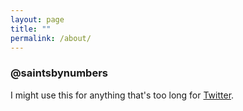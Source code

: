 ```yaml
---
layout: page
title: ""
permalink: /about/
---
```


### @saintsbynumbers

I might use this for anything that's too long for [Twitter](https://twitter.com/saintsbynumbers).

